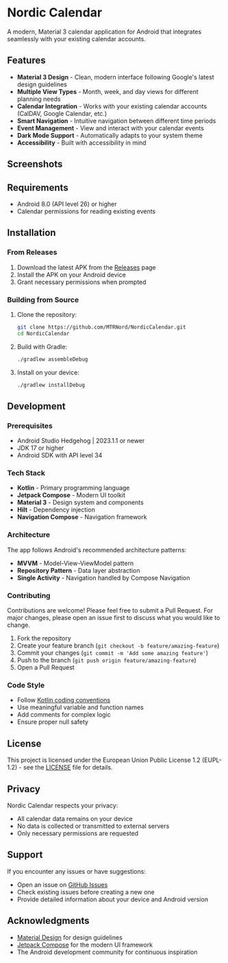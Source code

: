 # Nordic Calendar

A modern, Material 3 calendar application for Android that integrates seamlessly with your existing
calendar accounts.

## Features

- **Material 3 Design** - Clean, modern interface following Google's latest design guidelines
- **Multiple View Types** - Month, week, and day views for different planning needs
- **Calendar Integration** - Works with your existing calendar accounts (CalDAV, Google Calendar,
  etc.)
- **Smart Navigation** - Intuitive navigation between different time periods
- **Event Management** - View and interact with your calendar events
- **Dark Mode Support** - Automatically adapts to your system theme
- **Accessibility** - Built with accessibility in mind

## Screenshots

<!-- TODO: Add screenshots when available -->

## Requirements

- Android 8.0 (API level 26) or higher
- Calendar permissions for reading existing events

## Installation

### From Releases

1. Download the latest APK from the [Releases](https://github.com/MTRNord/NordicCalendar/releases)
   page
2. Install the APK on your Android device
3. Grant necessary permissions when prompted

### Building from Source

1. Clone the repository:
   ```bash
   git clone https://github.com/MTRNord/NordicCalendar.git
   cd NordicCalendar
   ```

2. Build with Gradle:
   ```bash
   ./gradlew assembleDebug
   ```

3. Install on your device:
   ```bash
   ./gradlew installDebug
   ```

## Development

### Prerequisites

- Android Studio Hedgehog | 2023.1.1 or newer
- JDK 17 or higher
- Android SDK with API level 34

### Tech Stack

- **Kotlin** - Primary programming language
- **Jetpack Compose** - Modern UI toolkit
- **Material 3** - Design system and components
- **Hilt** - Dependency injection
- **Navigation Compose** - Navigation framework

### Architecture

The app follows Android's recommended architecture patterns:

- **MVVM** - Model-View-ViewModel pattern
- **Repository Pattern** - Data layer abstraction
- **Single Activity** - Navigation handled by Compose Navigation

### Contributing

Contributions are welcome! Please feel free to submit a Pull Request. For major changes, please open
an issue first to discuss what you would like to change.

1. Fork the repository
2. Create your feature branch (`git checkout -b feature/amazing-feature`)
3. Commit your changes (`git commit -m 'Add some amazing feature'`)
4. Push to the branch (`git push origin feature/amazing-feature`)
5. Open a Pull Request

### Code Style

- Follow [Kotlin coding conventions](https://kotlinlang.org/docs/coding-conventions.html)
- Use meaningful variable and function names
- Add comments for complex logic
- Ensure proper null safety

## License

This project is licensed under the European Union Public License 1.2 (EUPL-1.2) - see
the [LICENSE](LICENSE) file for details.

## Privacy

Nordic Calendar respects your privacy:

- All calendar data remains on your device
- No data is collected or transmitted to external servers
- Only necessary permissions are requested

## Support

If you encounter any issues or have suggestions:

- Open an issue on [GitHub Issues](https://github.com/MTRNord/NordicCalendar/issues)
- Check existing issues before creating a new one
- Provide detailed information about your device and Android version

## Acknowledgments

- [Material Design](https://material.io/) for design guidelines
- [Jetpack Compose](https://developer.android.com/jetpack/compose) for the modern UI framework
- The Android development community for continuous inspiration
